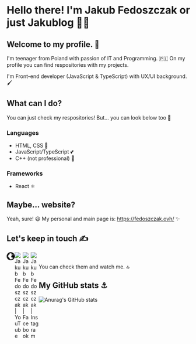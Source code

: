 # Hello there! I'm Jakub Fedoszczak or just Jakublog 🙋‍♂️

## Welcome to my profile. 🤝

I'm teenager from Poland with passion of IT and Programming. 🇵🇱
On my profile you can find respositories with my projects.

I'm Front-end developer (JavaScript & TypeScript) with UX/UI background. 🖌️

## What can I do?

You can just check my respositories!
But... you can look below too 🐒

### Languages

- HTML, CSS 📖
- JavaScript/TypeScript 💕
- C++ (not professional) 🥉

### Frameworks

- React ⚛️

## Maybe... website?

Yeah, sure! 😃
My personal and main page is: https://fedoszczak.ovh/ ✨

## Let's keep in touch ✍️

[<img align="left" alt="fedoszczak.ovh" width="22px" src="https://raw.githubusercontent.com/iconic/open-iconic/master/svg/globe.svg" />][website]
[<img align="left" alt="Jakub Fedoszczak | YouTube" width="22px" src="https://cdn.jsdelivr.net/npm/simple-icons@v3/icons/youtube.svg" />][youtube]
[<img align="left" alt="Jakub Fedoszczak | Facebook" width="22px" src="https://cdn.jsdelivr.net/npm/simple-icons@3.13.0/icons/facebook.svg" />][facebook]
[<img align="left" style="margin-bottom: 250px" alt="Jakub Fedoszczak | Instagram" width="22px" src="https://cdn.jsdelivr.net/npm/simple-icons@v3/icons/instagram.svg" />][instagram]
<br/>

You can check them and watch me. 🔝

## My GitHub stats ⚓

![Anurag's GitHub stats](https://github-readme-stats.vercel.app/api?username=JakubLog&hide=prs&count_private=true)

<!---
JakubLog/JakubLog is a ✨ special ✨ repository because its `README.md` (this file) appears on your GitHub profile.
You can click the Preview link to take a look at your changes.
--->

[website]: https://fedoszczak.ovh/
[facebook]: https://www.facebook.com/jakublogg/
[instagram]: https://www.instagram.com/jakub_fedoszczak__/
[youtube]: https://www.youtube.com/channel/UCk4ogUEFjLOkm2HnlHyoDqQ
